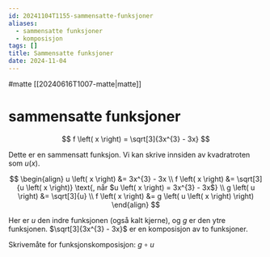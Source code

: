 ```yaml
---
id: 20241104T1155-sammensatte-funksjoner
aliases:
  - sammensatte funksjoner
  - komposisjon
tags: []
title: Sammensatte funksjoner
date: 2024-11-04
---
```


#matte [[20240616T1007-matte|matte]]

# sammensatte funksjoner

$$
f \left( x \right) = \sqrt[3]{3x^{3} - 3x}
$$

Dette er en sammensatt funksjon. Vi kan skrive innsiden av kvadratroten som $u \left( x \right)$.

$$
\begin{align}
    u \left( x \right) &= 3x^{3} - 3x \\
    f \left( x \right) &= \sqrt[3]{u \left( x \right)} \text{, når $u \left( x \right) = 3x^{3} - 3x$} \\
    g \left( u \right) &= \sqrt[3]{u} \\
    f \left( x \right) &= g \left( u \left( x \right) \right)
\end{align}
$$

Her er $u$ den indre funksjonen (også kalt kjerne), og $g$ er den ytre funksjonen. $\sqrt[3]{3x^{3} - 3x}$ er en komposisjon av to funksjoner.

Skrivemåte for funksjonskomposisjon: $\displaystyle g \circ u$
